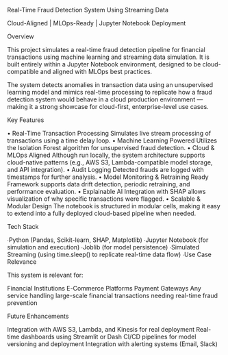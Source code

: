 Real-Time Fraud Detection System Using Streaming Data

Cloud-Aligned | MLOps-Ready | Jupyter Notebook Deployment

Overview

This project simulates a real-time fraud detection pipeline for financial transactions using machine learning and streaming data simulation. It is built entirely within a Jupyter Notebook environment, designed to be cloud-compatible and aligned with MLOps best practices.

The system detects anomalies in transaction data using an unsupervised learning model and mimics real-time processing to replicate how a fraud detection system would behave in a cloud production environment — making it a strong showcase for cloud-first, enterprise-level use cases.

Key Features

• Real-Time Transaction Processing
Simulates live stream processing of transactions using a time delay loop.
• Machine Learning Powered
Utilizes the Isolation Forest algorithm for unsupervised fraud detection.
• Cloud & MLOps Aligned
Although run locally, the system architecture supports cloud-native patterns (e.g., AWS S3, Lambda-compatible model storage, and API integration).
• Audit Logging
Detected frauds are logged with timestamps for further analysis.
• Model Monitoring & Retraining Ready
Framework supports data drift detection, periodic retraining, and performance evaluation.
• Explainable AI
Integration with SHAP allows visualization of why specific transactions were flagged.
• Scalable & Modular Design
The notebook is structured in modular cells, making it easy to extend into a fully deployed cloud-based pipeline when needed.

Tech Stack

∙Python (Pandas, Scikit-learn, SHAP, Matplotlib)
∙Jupyter Notebook (for simulation and execution)
∙Joblib (for model persistence)
∙Simulated Streaming (using time.sleep() to replicate real-time data flow)
∙Use Case Relevance

This system is relevant for:

Financial Institutions
E-Commerce Platforms 
Payment Gateways
Any service handling large-scale financial transactions needing real-time fraud prevention

Future Enhancements

Integration with AWS S3, Lambda, and Kinesis for real deployment
Real-time dashboards using Streamlit or Dash
CI/CD pipelines for model versioning and deployment
Integration with alerting systems (Email, Slack)

